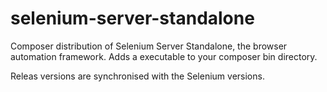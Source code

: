 selenium-server-standalone
==========================

Composer distribution of Selenium Server Standalone, the browser automation framework. Adds a executable to your composer bin directory.

Releas versions are synchronised with the Selenium versions.
